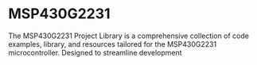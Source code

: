 # MSP430G2231
The MSP430G2231 Project Library is a comprehensive collection of code examples, library, and resources tailored for the MSP430G2231 microcontroller. Designed to streamline development
